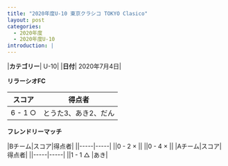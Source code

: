 ```yaml
---
title: "2020年度U-10 東京クラシコ TOKYO Clasico"
layout: post
categories:
  - 2020年度
  - 2020年度U-10
introduction: |
---
```


|**カテゴリー**| U-10|
|**日付**| 2020年7月4日|

**リラーシオFC**

|スコア|得点者|
|-----|-----|
|6 - 1 ○ |とうた3、あき2、だん|

**フレンドリーマッチ**

|Bチーム|スコア|得点者|
||-----|-----|
||0 - 2 × ||
||0 - 4 × ||
|Aチーム|スコア|得点者|
||-----|-----|
||1 - 1 △ |あき|




